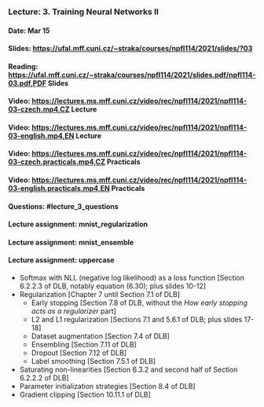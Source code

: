 ### Lecture: 3. Training Neural Networks II
#### Date: Mar 15
#### Slides: https://ufal.mff.cuni.cz/~straka/courses/npfl114/2021/slides/?03
#### Reading: https://ufal.mff.cuni.cz/~straka/courses/npfl114/2021/slides.pdf/npfl114-03.pdf,PDF Slides
#### Video: https://lectures.ms.mff.cuni.cz/video/rec/npfl114/2021/npfl114-03-czech.mp4,CZ Lecture
#### Video: https://lectures.ms.mff.cuni.cz/video/rec/npfl114/2021/npfl114-03-english.mp4,EN Lecture
#### Video: https://lectures.ms.mff.cuni.cz/video/rec/npfl114/2021/npfl114-03-czech.practicals.mp4,CZ Practicals
#### Video: https://lectures.ms.mff.cuni.cz/video/rec/npfl114/2021/npfl114-03-english.practicals.mp4,EN Practicals
#### Questions: #lecture_3_questions
#### Lecture assignment: mnist_regularization
#### Lecture assignment: mnist_ensemble
#### Lecture assignment: uppercase

- Softmax with NLL (negative log likelihood) as a loss function [Section 6.2.2.3 of DLB, notably equation (6.30); plus slides 10-12]
- Regularization [Chapter 7 until Section 7.1 of DLB]
  - Early stopping [Section 7.8 of DLB, without the *How early stopping acts as a regularizer* part]
  - L2 and L1 regularization [Sections 7.1 and 5.6.1 of DLB; plus slides 17-18]
  - Dataset augmentation [Section 7.4 of DLB]
  - Ensembling [Section 7.11 of DLB]
  - Dropout [Section 7.12 of DLB]
  - Label smoothing [Section 7.5.1 of DLB]
- Saturating non-linearities [Section 6.3.2 and second half of Section 6.2.2.2 of DLB]
- Parameter initialization strategies [Section 8.4 of DLB]
- Gradient clipping [Section 10.11.1 of DLB]
